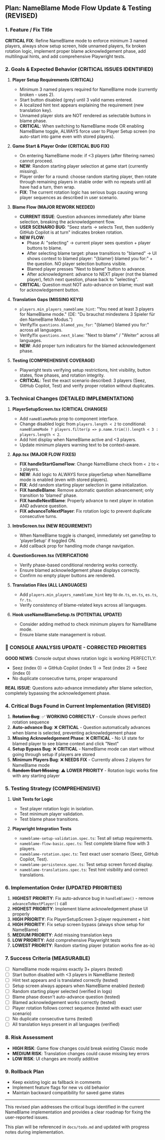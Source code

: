 ## Plan: NameBlame Mode Flow Update & Testing (REVISED)

### 1. Feature / Fix Title
**CRITICAL FIX**: Refine NameBlame mode to enforce minimum 3 named players, always show setup screen, hide unnamed players, fix broken rotation logic, implement proper blame acknowledgement phase, add multilingual hints, and add comprehensive Playwright tests.

### 2. Goals & Expected Behavior (CRITICAL ISSUES IDENTIFIED)

1. **Player Setup Requirements (CRITICAL)**
   - Minimum 3 named players required for NameBlame mode (currently broken - uses 2). 
   - Start button disabled (grey) until 3 valid names entered.
   - A localized hint text appears explaining the requirement (new translation key).
   - Unnamed player slots are NOT rendered as selectable buttons in blame phase.
   - **CRITICAL**: When switching to NameBlame mode OR enabling NameBlame toggle, ALWAYS force user to Player Setup screen (no auto-start into game even with stored players).

2. **Game Start & Player Order (CRITICAL BUG FIX)**
   - On entering NameBlame mode: if <3 players (after filtering names) cannot proceed.
   - **NEW**: Random starting player selection at game start (currently missing).
   - Player order for a round: choose random starting player, then rotate through remaining players in stable order with no repeats until all have had a turn, then wrap.
   - **FIX**: The current rotation logic has serious bugs causing wrong player sequences as described in user scenario.

3. **Blame Flow (MAJOR REWORK NEEDED)**
   - **CURRENT ISSUE**: Question advances immediately after blame selection, breaking the acknowledgement flow.
   - **USER SCENARIO BUG**: "Seez starts -> selects Test, then suddenly GitHub Copilot is at turn" indicates broken rotation.
   - **NEW FLOW**:
     - Phase A: "selecting" → current player sees question + player buttons to blame.
     - After selecting blame target: phase transitions to "blamed" → UI shows context to blamed player: "{blamer} blamed you for:" + the question. NO player selection buttons visible.
     - Blamed player presses "Next to blame" button to advance.
     - After acknowledgment: advance to NEXT player (not the blamed player), fetch next question, phase back to "selecting".
   - **CRITICAL**: Question must NOT auto-advance on blame; must wait for acknowledgement button.

4. **Translation Gaps (MISSING KEYS)**
   - `players.min_players_nameblame_hint`: "You need at least 3 players for NameBlame mode." (DE: "Du brauchst mindestens 3 Spieler für den NameBlame Modus.")
   - Verify/fix `questions.blamed_you_for`: "{blamer} blamed you for:" across all languages.
   - Verify/fix `questions.next_blame`: "Next to blame" / "Weiter" across all languages.
   - **NEW**: Add proper turn indicators for the blamed acknowledgement phase.

5. **Testing (COMPREHENSIVE COVERAGE)**
   - Playwright tests verifying setup restrictions, hint visibility, button states, flow phases, and rotation integrity.
   - **CRITICAL**: Test the exact scenario described: 3 players (Seez, GitHub Copilot, Test) and verify proper rotation without duplicates.

### 3. Technical Changes (DETAILED IMPLEMENTATION)

1. **PlayerSetupScreen.tsx (CRITICAL CHANGES)**
   - Add `nameBlameMode` prop to component interface.
   - Change disabled logic from `players.length < 2` to conditional: `nameBlameMode ? players.filter(p => p.name.trim()).length < 3 : players.length < 2`.
   - Add hint display when NameBlame active and <3 players.
   - Update minimum players warning text to be context-aware.

2. **App.tsx (MAJOR FLOW FIXES)**
   - **FIX handleStartGameFlow**: Change NameBlame check from `< 2` to `< 3` players.
   - **NEW**: Add logic to ALWAYS force playerSetup when NameBlame mode is enabled (even with stored players).
   - **FIX**: Add random starting player selection in game initialization.
   - **FIX handleBlame**: Remove automatic question advancement; only transition to 'blamed' phase.
   - **FIX handleNextBlame**: Properly advance to next player in rotation AND advance question.
   - **FIX advanceToNextPlayer**: Fix rotation logic to prevent duplicate consecutive turns.

3. **IntroScreen.tsx (NEW REQUIREMENT)**
   - When NameBlame toggle is changed, immediately set gameStep to 'playerSetup' if toggled ON.
   - Add callback prop for handling mode change navigation.

4. **QuestionScreen.tsx (VERIFICATION)**
   - Verify phase-based conditional rendering works correctly.
   - Ensure blamed acknowledgement phase displays correctly.
   - Confirm no empty player buttons are rendered.

5. **Translation Files (ALL LANGUAGES)**
   - Add `players.min_players_nameblame_hint` key to `de.ts`, `en.ts`, `es.ts`, `fr.ts`.
   - Verify consistency of blame-related keys across all languages.

6. **Hook useNameBlameSetup.ts (POTENTIAL UPDATE)**
   - Consider adding method to check minimum players for NameBlame mode.
   - Ensure blame state management is robust.

### 🚨 **CONSOLE ANALYSIS UPDATE - CORRECTED PRIORITIES**

**GOOD NEWS**: Console output shows rotation logic is working PERFECTLY:
- Seez (index 0) → GitHub Copilot (index 1) → Test (index 2) → Seez (index 0)
- No duplicate consecutive turns, proper wraparound

**REAL ISSUE**: Questions auto-advance immediately after blame selection, completely bypassing the acknowledgement phase.

### 4. Critical Bugs Found in Current Implementation (REVISED)

1. ~~**Rotation Bug**~~: ✅ **WORKING CORRECTLY** - Console shows perfect rotation sequence
2. **Auto-advance Bug**: ❌ **CRITICAL** - Question automatically advances when blame is selected, preventing acknowledgement phase
3. **Missing Acknowledgement Phase**: ❌ **CRITICAL** - No UI state for blamed player to see blame context and click "Next"
4. **Setup Bypass Bug**: ❌ **CRITICAL** - NameBlame mode can start without going through setup if players are stored
5. **Minimum Players Bug**: ❌ **NEEDS FIX** - Currently allows 2 players for NameBlame mode
6. ~~**Random Start Missing**~~: ⚠️ **LOWER PRIORITY** - Rotation logic works fine with any starting player

### 5. Testing Strategy (COMPREHENSIVE)

1. **Unit Tests for Logic**
   - Test player rotation logic in isolation.
   - Test minimum player validation.
   - Test blame phase transitions.

2. **Playwright Integration Tests**
   - `nameblame-setup-validation.spec.ts`: Test all setup requirements.
   - `nameblame-flow-basic.spec.ts`: Test complete blame flow with 3 players.
   - `nameblame-rotation.spec.ts`: Test exact user scenario (Seez, GitHub Copilot, Test).
   - `nameblame-persistence.spec.ts`: Test setup screen forced display.
   - `nameblame-translations.spec.ts`: Test hint visibility and correct translations.

### 6. Implementation Order (UPDATED PRIORITIES)

1. **HIGHEST PRIORITY**: Fix auto-advance bug in `handleBlame()` - remove `advanceToNextPlayer()` call
2. **HIGHEST PRIORITY**: Implement blame acknowledgement phase UI properly  
3. **HIGH PRIORITY**: Fix PlayerSetupScreen 3-player requirement + hint
4. **HIGH PRIORITY**: Fix setup screen bypass (always show setup for NameBlame)
5. **MEDIUM PRIORITY**: Add missing translation keys
6. **LOW PRIORITY**: Add comprehensive Playwright tests
7. **LOWEST PRIORITY**: Random starting player (rotation works fine as-is)

### 7. Success Criteria (MEASURABLE)

- [ ] NameBlame mode requires exactly 3+ players (tested)
- [ ] Start button disabled with <3 players in NameBlame (tested)
- [ ] Hint text appears and is translated correctly (tested)
- [ ] Setup screen always appears when NameBlame enabled (tested)
- [ ] Random starting player selected (verified in logs)
- [ ] Blame phase doesn't auto-advance question (tested)
- [ ] Blamed acknowledgement works correctly (tested)
- [ ] Player rotation follows correct sequence (tested with exact user scenario)
- [ ] No duplicate consecutive turns (tested)
- [ ] All translation keys present in all languages (verified)

### 8. Risk Assessment

- **HIGH RISK**: Game flow changes could break existing Classic mode
- **MEDIUM RISK**: Translation changes could cause missing key errors
- **LOW RISK**: UI changes are mostly additive

### 9. Rollback Plan

- Keep existing logic as fallback in comments
- Implement feature flags for new vs old behavior
- Maintain backward compatibility for saved game states

---

This revised plan addresses the critical bugs identified in the current NameBlame implementation and provides a clear roadmap for fixing the user-reported issues.

This plan will be referenced in `docs/todo.md` and updated with progress notes during implementation.
